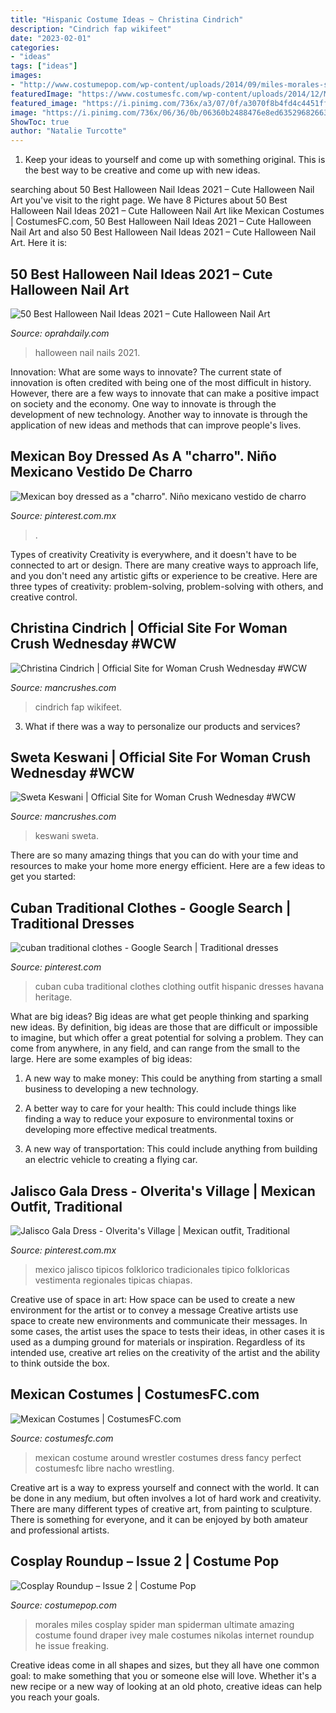 ```yaml
---
title: "Hispanic Costume Ideas ~ Christina Cindrich"
description: "Cindrich fap wikifeet"
date: "2023-02-01"
categories:
- "ideas"
tags: ["ideas"]
images:
- "http://www.costumepop.com/wp-content/uploads/2014/09/miles-morales-spider-man-cosplay-costumepop.jpg"
featuredImage: "https://www.costumesfc.com/wp-content/uploads/2014/12/Mexican-Wrestler-Costume.jpg"
featured_image: "https://i.pinimg.com/736x/a3/07/0f/a3070f8b4fd4c4451ff0fbbac661f3ed--cuban-women-traditional-clothes.jpg"
image: "https://i.pinimg.com/736x/06/36/0b/06360b2488476e8ed635296826632f0a.jpg"
ShowToc: true
author: "Natalie Turcotte"
---
```



1. Keep your ideas to yourself and come up with something original. This is the best way to be creative and come up with new ideas.

	

		
searching about 50 Best Halloween Nail Ideas 2021 – Cute Halloween Nail Art you've visit to the right page. We have 8 Pictures about 50 Best Halloween Nail Ideas 2021 – Cute Halloween Nail Art like Mexican Costumes | CostumesFC.com, 50 Best Halloween Nail Ideas 2021 – Cute Halloween Nail Art and also 50 Best Halloween Nail Ideas 2021 – Cute Halloween Nail Art. Here it is:
		
    
## 50 Best Halloween Nail Ideas 2021 – Cute Halloween Nail Art

<img loading=lazy src="https://hips.hearstapps.com/hmg-prod.s3.amazonaws.com/images/halloween-nails-1594327873.jpg?crop=1.00xw:1.00xh;0,0&amp;resize=1200:*" onerror="this.onerror=null;this.src='https://tse1.mm.bing.net/th?id=OIP.nGNuOfCEb_dIyQOVw67A3QHaDt&amp;pid=15.1';" alt="50 Best Halloween Nail Ideas 2021 – Cute Halloween Nail Art">

_Source: oprahdaily.com_

>halloween nail nails 2021. 

	

Innovation: What are some ways to innovate?
The current state of innovation is often credited with being one of the most difficult in history. However, there are a few ways to innovate that can make a positive impact on society and the economy. One way to innovate is through the development of new technology. Another way to innovate is through the application of new ideas and methods that can improve people's lives.

    
## Mexican Boy Dressed As A &quot;charro&quot;. Niño Mexicano Vestido De Charro

<img loading=lazy src="https://i.pinimg.com/736x/ba/f4/12/baf41270f43a9a847be8ddd1f936feb9--boy-baptism-baptism-ideas.jpg?b=t" onerror="this.onerror=null;this.src='https://tse2.mm.bing.net/th?id=OIP.0wPCaUcU6NKi31ppz1omqwHaNK&amp;pid=15.1';" alt="Mexican boy dressed as a &quot;charro&quot;. Niño mexicano vestido de charro">

_Source: pinterest.com.mx_

>. 

	

Types of creativity
Creativity is everywhere, and it doesn't have to be connected to art or design. There are many creative ways to approach life, and you don't need any artistic gifts or experience to be creative. Here are three types of creativity: problem-solving, problem-solving with others, and creative control.

    
## Christina Cindrich | Official Site For Woman Crush Wednesday #WCW

<img loading=lazy src="https://i1.wp.com/pbs.twimg.com/media/Dvwx3loXQAAjvl0.jpg" onerror="this.onerror=null;this.src='https://tse1.mm.bing.net/th?id=OIP.NsoQ3pb5zbS75WsYfBGDPAHaE7&amp;pid=15.1';" alt="Christina Cindrich | Official Site for Woman Crush Wednesday #WCW">

_Source: mancrushes.com_

>cindrich fap wikifeet. 

	

3. What if there was a way to personalize our products and services?

    
## Sweta Keswani | Official Site For Woman Crush Wednesday #WCW

<img loading=lazy src="http://fanpagepress.net/m/S/Sweta-Keswani-sexy-0.jpg" onerror="this.onerror=null;this.src='https://tse1.mm.bing.net/th?id=OIP.jI94r8-Vt3okitIX2E_AeAHaJR&amp;pid=15.1';" alt="Sweta Keswani | Official Site for Woman Crush Wednesday #WCW">

_Source: mancrushes.com_

>keswani sweta. 

	

There are so many amazing things that you can do with your time and resources to make your home more energy efficient. Here are a few ideas to get you started:

    
## Cuban Traditional Clothes - Google Search | Traditional Dresses

<img loading=lazy src="https://i.pinimg.com/736x/a3/07/0f/a3070f8b4fd4c4451ff0fbbac661f3ed--cuban-women-traditional-clothes.jpg" onerror="this.onerror=null;this.src='https://tse1.mm.bing.net/th?id=OIP.hk6KtLYHtlMW7OI7l6z3uQAAAA&amp;pid=15.1';" alt="cuban traditional clothes - Google Search | Traditional dresses">

_Source: pinterest.com_

>cuban cuba traditional clothes clothing outfit hispanic dresses havana heritage. 

	

What are big ideas?
Big ideas are what get people thinking and sparking new ideas. By definition, big ideas are those that are difficult or impossible to imagine, but which offer a great potential for solving a problem. They can come from anywhere, in any field, and can range from the small to the large. Here are some examples of big ideas:
1. A new way to make money: This could be anything from starting a small business to developing a new technology.

2. A better way to care for your health: This could include things like finding a way to reduce your exposure to environmental toxins or developing more effective medical treatments.

3. A new way of transportation: This could include anything from building an electric vehicle to creating a flying car.


    
## Jalisco Gala Dress - Olverita&#039;s Village | Mexican Outfit, Traditional

<img loading=lazy src="https://i.pinimg.com/736x/06/36/0b/06360b2488476e8ed635296826632f0a.jpg" onerror="this.onerror=null;this.src='https://tse3.mm.bing.net/th?id=OIP.E_d5xiMYsT-fruuwU7c9vAHaLH&amp;pid=15.1';" alt="Jalisco Gala Dress - Olverita&#039;s Village | Mexican outfit, Traditional">

_Source: pinterest.com.mx_

>mexico jalisco tipicos folklorico tradicionales tipico folkloricas vestimenta regionales tipicas chiapas. 

	

Creative use of space in art: How space can be used to create a new environment for the artist or to convey a message
Creative artists use space to create new environments and communicate their messages. In some cases, the artist uses the space to tests their ideas, in other cases it is used as a dumping ground for materials or inspiration. Regardless of its intended use, creative art relies on the creativity of the artist and the ability to think outside the box.

    
## Mexican Costumes | CostumesFC.com

<img loading=lazy src="https://www.costumesfc.com/wp-content/uploads/2014/12/Mexican-Wrestler-Costume.jpg" onerror="this.onerror=null;this.src='https://tse2.mm.bing.net/th?id=OIP.4_6zH6FRhSElwQA5EiPc1AHaKn&amp;pid=15.1';" alt="Mexican Costumes | CostumesFC.com">

_Source: costumesfc.com_

>mexican costume around wrestler costumes dress fancy perfect costumesfc libre nacho wrestling. 

	

Creative art is a way to express yourself and connect with the world. It can be done in any medium, but often involves a lot of hard work and creativity. There are many different types of creative art, from painting to sculpture. There is something for everyone, and it can be enjoyed by both amateur and professional artists.

    
## Cosplay Roundup – Issue 2 | Costume Pop

<img loading=lazy src="http://www.costumepop.com/wp-content/uploads/2014/09/miles-morales-spider-man-cosplay-costumepop.jpg" onerror="this.onerror=null;this.src='https://tse3.mm.bing.net/th?id=OIP.JCiiTXglLspSjRSsac2UggHaLH&amp;pid=15.1';" alt="Cosplay Roundup – Issue 2 | Costume Pop">

_Source: costumepop.com_

>morales miles cosplay spider man spiderman ultimate amazing costume found draper ivey male costumes nikolas internet roundup he issue freaking. 

	

Creative ideas come in all shapes and sizes, but they all have one common goal: to make something that you or someone else will love. Whether it's a new recipe or a new way of looking at an old photo, creative ideas can help you reach your goals.

